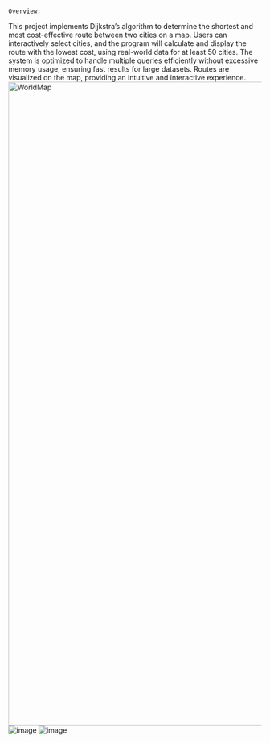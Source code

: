                                                                             Overview:

This project implements Dijkstra’s algorithm to determine the shortest and most cost-effective route between two cities on a map. Users can interactively select cities, and the program will calculate and display the route with the lowest cost, using real-world data for at least 50 cities. The system is optimized to handle multiple queries efficiently without excessive memory usage, ensuring fast results for large datasets. Routes are visualized on the map, providing an intuitive and interactive experience.
<img width="1280" alt="WorldMap" src="https://github.com/user-attachments/assets/7fca3931-8b1b-4d9e-ae68-459519de89cd">
![image](https://github.com/user-attachments/assets/16e044aa-241b-4a1c-9b92-45334047bb51)
![image](https://github.com/user-attachments/assets/5fef332a-1ba5-46ea-8b50-dfba14c76021)


